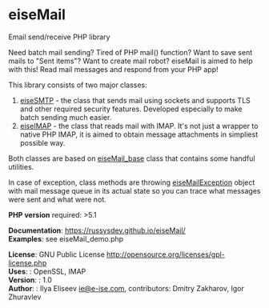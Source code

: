 # eiseMail

Email send/receive PHP library

Need batch mail sending? Tired of PHP mail() function? Want to save sent mails to "Sent items"? Want to create mail robot? eiseMail is aimed to help with this! Read mail messages and respond from your PHP app!

This library consists of two major classes:
1. [eiseSMTP](https://russysdev.github.io/eiseMail/#eisesmtp) - the class that sends mail using sockets and supports TLS and other required security features. Developed especially to make batch sending much easier.
2. [eiseIMAP](https://russysdev.github.io/eiseMail/#eiseimap) - the class that reads mail with IMAP. It's not just a wrapper to native PHP IMAP, it is aimed to obtain message attachments in simpliest possible way.

Both classes are based on [eiseMail_base](https://russysdev.github.io/eiseMail/#eisemail_base) class that contains some handful utilities.

In case of exception, class methods are throwing [eiseMailException](https://russysdev.github.io/eiseMail/#eisemailexception) object with mail message queue in its actual state so you can trace what messages were sent and what were not.  

__PHP version__ required: >5.1

__Documentation__: https://russysdev.github.io/eiseMail/  
__Examples__: see eiseMail_demo.php

__License__: GNU Public License <http://opensource.org/licenses/gpl-license.php>  
__Uses__: : OpenSSL, IMAP  
__Version__: : 1.0  
__Author__: : Ilya Eliseev <ie@e-ise.com>, contributors: Dmitry Zakharov, Igor Zhuravlev
